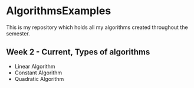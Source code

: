 # AlgorithmsExamples
This is my repository which holds all my algorithms created throughout the semester.
## Week 2 - Current, Types of algorithms 
* Linear Algorithm
* Constant Algorithm
* Quadratic Algorithm
